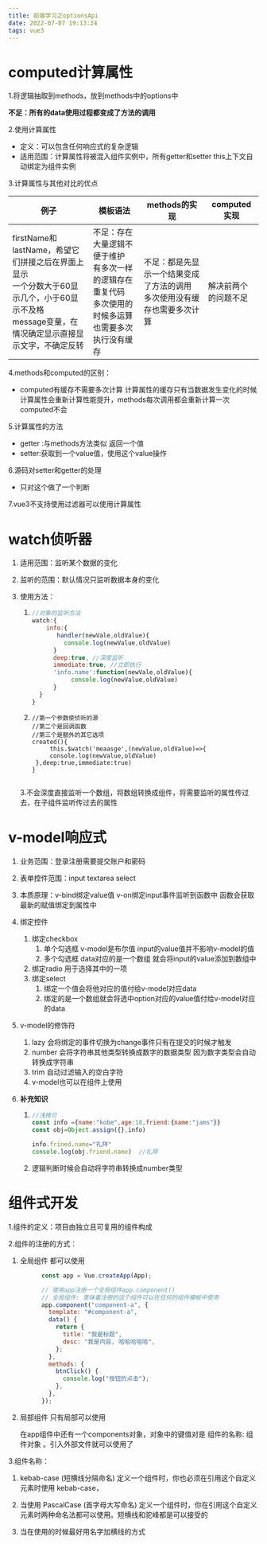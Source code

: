 ```yaml
---
title: 前端学习之optionsApi
date: 2022-07-07 19:13:24
tags: vue3
---
```

# computed计算属性

1.将逻辑抽取到methods，放到methods中的options中

**不足：所有的data使用过程都变成了方法的调用**

2.使用计算属性

* 定义：可以包含任何响应式的复杂逻辑
* 适用范围：计算属性将被混入组件实例中，所有getter和setter this上下文自动绑定为组件实例

3.计算属性与其他对比的优点

| 例子                                                                                                                                                     | 模板语法                                                                                                       | methods的实现                                                               | computed实现         |
| -------------------------------------------------------------------------------------------------------------------------------------------------------- | -------------------------------------------------------------------------------------------------------------- | --------------------------------------------------------------------------- | -------------------- |
| firstName和lastName，希望它们拼接之后在界面上显示<br />一个分数大于60显示几个，小于60显示不及格<br />message变量，在情况确定显示直接显示文字，不确定反转 | 不足：存在大量逻辑不便于维护<br />有多次一样的逻辑存在重复代码<br />多次使用的时候多运算也需要多次执行没有缓存 | 不足：都是先显示一个结果变成了方法的调用<br/>多次使用没有缓存也需要多次计算 | 解决前两个的问题不足 |

4.methods和computed的区别：

* computed有缓存不需要多次计算  计算属性的缓存只有当数据发生变化的时候计算属性会重新计算性能提升，methods每次调用都会重新计算一次computed不会

5.计算属性的方法

* getter :与methods方法类似 返回一个值
* setter:获取到一个value值，使用这个value操作

6.源码对setter和getter的处理

* 只对这个做了一个判断

7.vue3不支持使用过滤器可以使用计算属性



# watch侦听器

1. 适用范围：监听某个数据的变化

2. 监听的范围：默认情况只监听数据本身的变化

3. 使用方法：

   1. ```js
      //对象的监听方法
      watch:{
          info:{
             handler(newVale,oldValue){ 
               console.log(newValue,oldValue)
            }
            deep:true, //深度监听
            immediate:true, //立即执行
            'info.name':function(newVale,oldValue){
                 console.log(newValue,oldValue)
            }
        }
      }
      ```

   2. ```
      //第一个参数使侦听的源
      //第二个是回调函数
      //第三个是额外的其它选项
      created(){
           this.$watch('meaasge',(newValue,oldValue)=>{
           console.log(newValue,oldValue)
       },deep:true,immediate:true) 
      }
      
      
      ```


   3.不会深度直接监听一个数组，将数组转换成组件，将需要监听的属性传过去，在子组件监听传过去的属性

# v-model响应式

1. 业务范围：登录注册需要提交账户和密码

2. 表单控件范围：input  textarea select

3. 本质原理：v-bind绑定value值  v-on绑定input事件监听到函数中 函数会获取最新的赋值绑定到属性中

4. 绑定控件
   1. 绑定checkbox  
      1.  单个勾选框   v-model是布尔值 input的value值并不影响v-model的值
      2. 多个勾选框  data对应的是一个数组  就会将input的value添加到数组中
   2. 绑定radio  用于选择其中的一项
   3. 绑定select  
      1. 绑定一个值会将他对应的值付给v-model对应data
      2. 绑定的是一个数组就会将选中option对应的value值付给v-model对应的data

5. v-model的修饰符
   1. lazy   会将绑定的事件切换为change事件只有在提交的时候才触发
   2. number 会将字符串其他类型转换成数字的数据类型    因为数字类型会自动转换成字符串
   3. trim 自动过滤输入的空白字符
   4. v-model也可以在组件上使用

6. **补充知识**

   1. ```js
      //浅拷贝
      const info ={name:"kobe",age:18,friend:{name:"jams"}}
      const obj=Object.assign({},info)
      
      info.frined.name="礼拜"
      console.log(obj.friend.name)  //礼拜
      
      ```

   2. 逻辑判断时候会自动将字符串转换成number类型

# 组件式开发

1.组件的定义：项目由独立且可复用的组件构成

2.组件的注册的方式：

1. 全局组件   都可以使用    

   ```js
         const app = Vue.createApp(App);
   
         // 使用app注册一个全局组件app.component()
         // 全局组件: 意味着注册的这个组件可以在任何的组件模板中使用
         app.component("component-a", {
           template: "#component-a",
           data() {
             return {
               title: "我是标题",
               desc: "我是内容, 哈哈哈哈哈",
             };
           },
           methods: {
             btnClick() {
               console.log("按钮的点击");
             },
           },
         });
   ```

   

2. 局部组件  只有局部可以使用

   在app组件中还有一个components对象，对象中的键值对是 组件的名称: 组件对象 。引入外部文件就可以使用了

3.组件名称： 

1. kebab-case (短横线分隔命名) 定义一个组件时，你也必须在引用这个自定义元素时使用 kebab-case， 
2. 当使用 PascalCase (首字母大写命名) 定义一个组件时，你在引用这个自定义元素时两种命名法都可以使用。短横线和驼峰都是可以接受的
3. 当在使用的时候最好用名字加横线的方式


  


        

    

    

    

    

    

    

    

    

    

     

      

    ​    

    ​    

    ​    

    ​    

    ​    

    ​    

    ​    

    ​    

    ​    

    ​    

    ​    



